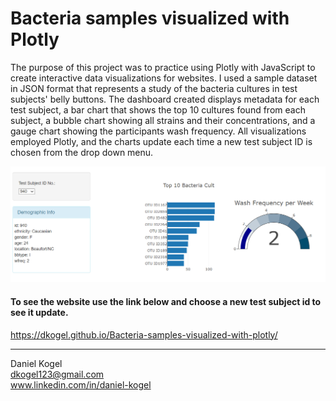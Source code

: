 # Bacteria samples visualized with Plotly

The purpose of this project was to practice using Plotly with JavaScript 
to create interactive data visualizations for websites. I used a sample dataset in JSON 
format that represents a study of the bacteria cultures in test subjects' 
belly buttons. The dashboard created displays metadata for each 
test subject, a bar chart that shows the top 10 cultures found from each subject, a bubble chart
showing all strains and their concentrations, and a gauge chart showing the
participants wash frequency. All visualizations employed Plotly, and the charts 
update each time a new test subject ID is chosen from the drop down menu.  

![dashboard_sample](dashboard_image.png)


#### To see the website use the link below and choose a new test subject id to see it update.

https://dkogel.github.io/Bacteria-samples-visualized-with-plotly/
  
  ---  
  
Daniel Kogel  
dkogel123@gmail.com  
www.linkedin.com/in/daniel-kogel  

